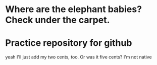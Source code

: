 # Where are the elephant babies? Check under the carpet.
# Practice repository for github



yeah I'll just add my two cents, too. Or was it five cents? I'm not native

